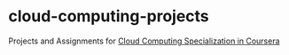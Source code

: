 # cloud-computing-projects
Projects and Assignments for [Cloud Computing Specialization in Coursera ](https://www.coursera.org/specializations/cloud-computing)
